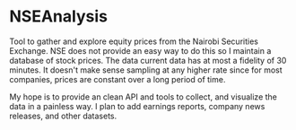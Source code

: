 # NSEAnalysis
Tool to gather and explore equity prices from the Nairobi Securities Exchange. NSE does not provide an easy way to do this so I maintain a 
database of stock prices. The data current data has at most a fidelity of 30 minutes. It doesn't make sense sampling at any higher rate 
since for most companies, prices are constant over a long period of time. 

My hope is to provide an clean API and tools to collect, and visualize the data in a painless way. I plan to add earnings reports, company
news releases, and other datasets. 



